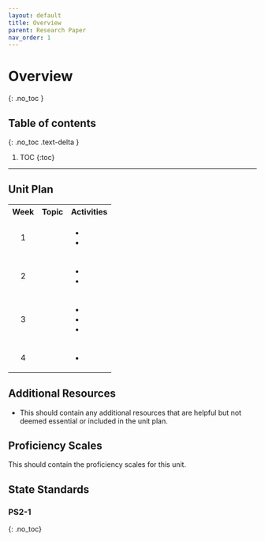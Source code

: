 ```yaml
---
layout: default
title: Overview
parent: Research Paper
nav_order: 1
---
```


# Overview
{: .no_toc }

<!-- table of contents for the page -->
## Table of contents
{: .no_toc .text-delta }

1. TOC
{:toc}

---

## Unit Plan
<table>
  <tbody>
    <tr>
      <th align="center"> Week</th>
      <th align="center">Topic</th>
      <th>Activities</th>
    </tr>
    <tr>
      <td align="center"> 1 </td>
      <td align="center"></td>
      <td><ul><li></li><li></li></ul></td>
    </tr>
    <tr>
      <td align="center"> 2 </td>
      <td align="center"></td>
      <td><ul><li></li><li></li></ul></td>
    </tr>
    <tr>
      <td align="center"> 3</td>
      <td align="center"></td>
      <td><ul><li></li><li></li><li></li></ul></td>
    </tr>
    <tr>
      <td align="center"> 4</td>
      <td align="center"></td>
      <td><ul><li></li></ul></td>
    </tr>
  </tbody>
</table>

## Additional Resources
  * This should contain any additional resources that are helpful but not deemed essential or included in the unit plan.

## Proficiency Scales
This should contain the proficiency scales for this unit.

## State Standards
### PS2-1
{: .no_toc}

